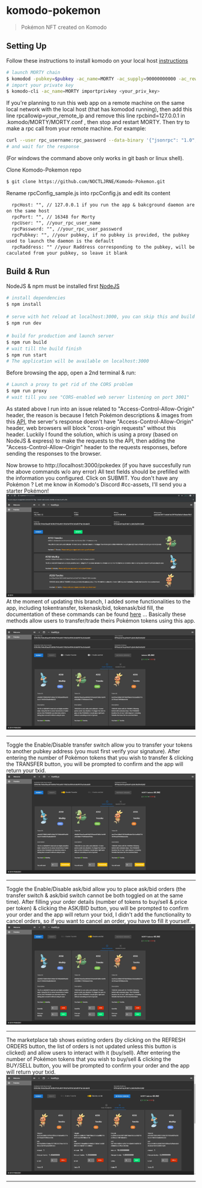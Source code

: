 # komodo-pokemon

> Pokémon NFT created on Komodo

## Setting Up
Follow these instructions to install komodo on your local host [instructions](https://docs.komodoplatform.com/notary/setup-Komodo-Notary-Node.html#install-komodo-by-compiling-it-from-source)
``` bash
# launch MORTY chain
$ komodod -pubkey=$pubkey -ac_name=MORTY -ac_supply=90000000000 -ac_reward=100000000 -ac_cc=3 -ac_staked=10 -addnode=95.217.44.58 -addnode=138.201.136.145 &
# import your private key
$ komodo-cli -ac_name=MORTY importprivkey <your_priv_key>
```
If you're planning to run this web app on a remote machine on the same local network with the local host (that has komodod running), then add this line rpcallowip=your_remote_ip and remove this line rpcbind=127.0.0.1 in .komodo/MORTY/MORTY.conf , then stop and restart MORTY.
 Then try to make a rpc call from your remote machine. For example:
 ``` bash
curl --user rpc_username:rpc_password --data-binary '{"jsonrpc": "1.0", "id":"curltest", "method": "getinfo", "params": [] }' -H 'content-type: text/plain;' http://<local_host_ip>:16348/
# and wait for the response
```
(For windows the command above only works in git bash or linux shell).

Clone Komodo-Pokemon repo
``` bash
$ git clone https://github.com/NOCTLJRNE/Komodo-Pokemon.git
```
Rename rpcConfig_sample.js into rpcConfig.js and edit its content 
```
  rpcHost: "", // 127.0.0.1 if you run the app & bakcground daemon are on the same host
  rpcPort: "", // 16348 for Morty
  rpcUser: "", //your_rpc_user_name
  rpcPassword: "", //your_rpc_user_password
  rpcPubkey: "", //your pubkey, if no pubkey is provided, the pubkey used to launch the daemon is the default
  rpcRaddress: "" //your Raddress corresponding to the pubkey, will be caculated from your pubkey, so leave it blank
```

## Build & Run
NodeJS & npm must be installed first [NodeJS](https://nodejs.org/en/)
``` bash
# install dependencies
$ npm install

# serve with hot reload at localhost:3000, you can skip this and build for production instead
$ npm run dev

# build for production and launch server
$ npm run build
# wait till the build finish
$ npm run start
# The application will be available on localhost:3000
```
Before browsing the app, open a 2nd terminal & run:
``` bash
# Launch a proxy to get rid of the CORS problem
$ npm run proxy
# wait till you see "CORS-enabled web server listening on port 3001"
```
As stated above I run into an issue related to "Access-Control-Allow-Origin" header, the reason is because I fetch Pokémon descriptions & images from this [API](http://pokeapi.glitch.me/v1/pokemon/), the server's response doesn't have "Access-Control-Allow-Origin" header, web browsers will block "cross-origin requests" without this header. Luckily I found the solution, which is using a proxy (based on NodeJS & express) to make the requests to the API, then adding the "Access-Control-Allow-Origin" header to the requests responses, before sending the responses to the browser. 
 
Now browse to http://localhost:3000/pokedex (if you have succesfully run the above commands w/o any error)
All text fields should be prefilled with the information you configured.
Click on SUBMIT.
You don't have any Pokémon ? Let me know in Komodo's Discord #cc-assets, I'll send you a starter Pokémon!
![stage1](https://raw.githubusercontent.com/NOCTLJRNE/Komodo-Pokemon/dex/img/01.JPG)
At the moment of updating this branch, I added some functionalities to the app, including tokentransfer, tokenask/bid, tokenask/bid fill, the documentation of these commands can be found [here](https://developers.komodoplatform.com/basic-docs/antara/antara-api/assets.html#introduction) ... Basically these methods allow users to transfer/trade theirs Pokémon tokens using this app. 

![stage2](https://raw.githubusercontent.com/NOCTLJRNE/Komodo-Pokemon/dex/img/02-info.JPG)

---
Toggle the Enable/Disable transfer switch allow you to transfer your tokens to another pubkey address (you must first verify your signature). After entering the number of Pokémon tokens that you wish to transfer & clicking the TRANSFER button, you will be prompted to confirm and the app will return your txid.
![stage3](https://raw.githubusercontent.com/NOCTLJRNE/Komodo-Pokemon/dex/img/03-transfer.JPG)

---
Toggle the Enable/Disable ask/bid allow you to place ask/bid orders (the transfer switch & ask/bid switch cannot be both toggled on at the same time). After filling your order details (number of tokens to buy/sell & price per token) & clicking the ASK/BID button, you will be prompted to confirm your order and the app will return your txid, I didn't add the functionality to cancel orders, so if you want to cancel an order, you have to fill it yourself.
![stage4](https://raw.githubusercontent.com/NOCTLJRNE/Komodo-Pokemon/dex/img/04-askbid.JPG)

---
The marketplace tab shows existing orders (by clicking on the REFRESH ORDERS button, the list of orders is not updated unless this button is clicked) and allow users to interact with it (buy/sell). After entering the number of Pokémon tokens that you wish to buy/sell & clicking the BUY/SELL button, you will be prompted to confirm your order and the app will return your txid.
![stage5](https://raw.githubusercontent.com/NOCTLJRNE/Komodo-Pokemon/dex/img/05-marketplace.JPG)

---

